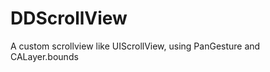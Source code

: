 DDScrollView
============

A custom scrollview like UIScrollView, using PanGesture and CALayer.bounds

